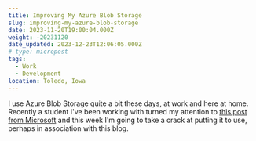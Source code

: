 ```yaml
---
title: Improving My Azure Blob Storage
slug: improving-my-azure-blob-storage
date: 2023-11-20T19:00:04.000Z
weight: -20231120
date_updated: 2023-12-23T12:06:05.000Z
# type: micropost
tags:
  - Work
  - Development
location: Toledo, Iowa
---
```


I use Azure Blob Storage quite a bit these days, at work and here at home.  Recently a student I've been working with turned my attention to [this post from Microsoft](https://learn.microsoft.com/en-us/training/modules/blob-storage-image-upload-static-web-apps/1-introduction) and this week I'm going to take a crack at putting it to use, perhaps in association with this blog.
